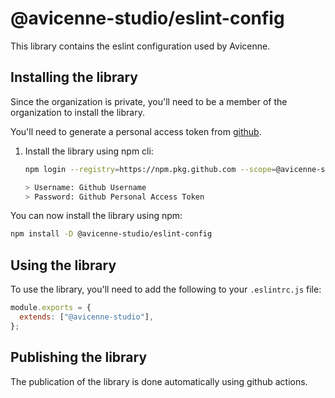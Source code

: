 # @avicenne-studio/eslint-config

This library contains the eslint configuration used by Avicenne.

## Installing the library

Since the organization is private, you'll need to be a member of the organization to install the library.

You'll need to generate a personal access token from [github](https://docs.github.com/en/authentication/keeping-your-account-and-data-secure/managing-your-personal-access-tokens#creating-a-personal-access-token-classic).

1. Install the library using npm cli:

   ```bash
   npm login --registry=https://npm.pkg.github.com --scope=@avicenne-studio

   > Username: Github Username
   > Password: Github Personal Access Token
   ```

You can now install the library using npm:

```bash
npm install -D @avicenne-studio/eslint-config
```

## Using the library

To use the library, you'll need to add the following to your `.eslintrc.js` file:

```js
module.exports = {
  extends: ["@avicenne-studio"],
};
```

## Publishing the library

The publication of the library is done automatically using github actions.
